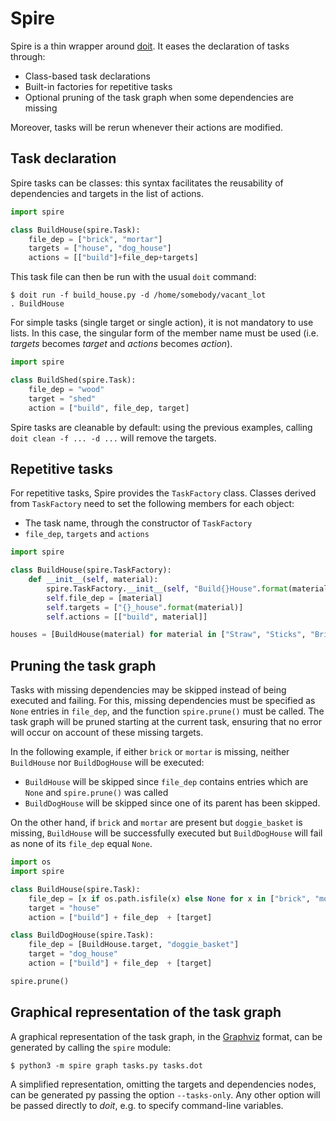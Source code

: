 # Spire

Spire is a thin wrapper around [doit](http://pydoit.org/). It eases the declaration of tasks through:
- Class-based task declarations
- Built-in factories for repetitive tasks
- Optional pruning of the task graph when some dependencies are missing

Moreover, tasks will be rerun whenever their actions are modified.

## Task declaration

Spire tasks can be classes: this syntax facilitates the reusability of dependencies and targets in the list of actions. 

```python
import spire

class BuildHouse(spire.Task):
    file_dep = ["brick", "mortar"]
    targets = ["house", "dog_house"]
    actions = [["build"]+file_dep+targets]
```

This task file can then be run with the usual `doit` command:

```console
$ doit run -f build_house.py -d /home/somebody/vacant_lot
. BuildHouse
```

For simple tasks (single target or single action), it is not mandatory to use lists. In this case, the singular form of the member name must be used (i.e. _targets_ becomes _target_ and _actions_ becomes _action_).

```python
import spire

class BuildShed(spire.Task):
    file_dep = "wood"
    target = "shed"
    action = ["build", file_dep, target]
```

Spire tasks are cleanable by default: using the previous examples, calling `doit clean -f ... -d ...` will remove the targets.

## Repetitive tasks

For repetitive tasks, Spire provides the `TaskFactory` class. Classes derived from `TaskFactory` need to set the following members for each object:
- The task name, through the constructor of `TaskFactory`
- `file_dep`, `targets` and `actions`

```python
import spire

class BuildHouse(spire.TaskFactory):
    def __init__(self, material):
        spire.TaskFactory.__init__(self, "Build{}House".format(material))
        self.file_dep = [material]
        self.targets = ["{}_house".format(material)]
        self.actions = [["build", material]]

houses = [BuildHouse(material) for material in ["Straw", "Sticks", "Bricks"]]
```

## Pruning the task graph

Tasks with missing dependencies may be skipped instead of being executed and failing. For this, missing dependencies must be specified as `None` entries in `file_dep`, and the function `spire.prune()` must be called. The task graph will be pruned starting at the current task, ensuring that no error will occur on account of these missing targets.

In the following example, if either `brick` or `mortar` is missing, neither `BuildHouse` nor `BuildDogHouse` will be executed:
- `BuildHouse` will be skipped since `file_dep` contains entries which are `None` and `spire.prune()` was called
- `BuildDogHouse` will be skipped since one of its parent has been skipped. 

On the other hand, if `brick` and `mortar` are present but `doggie_basket` is missing, `BuildHouse` will be successfully executed but `BuildDogHouse` will fail as none of its `file_dep` equal `None`.

```python
import os
import spire

class BuildHouse(spire.Task):
    file_dep = [x if os.path.isfile(x) else None for x in ["brick", "mortar"]]
    target = "house"
    action = ["build"] + file_dep  + [target]

class BuildDogHouse(spire.Task):
    file_dep = [BuildHouse.target, "doggie_basket"]
    target = "dog_house"
    action = ["build"] + file_dep  + [target]

spire.prune()
```

## Graphical representation of the task graph

A graphical representation of the task graph, in the [Graphviz](http://graphviz.org/) format, can be generated by calling the `spire` module:

```
$ python3 -m spire graph tasks.py tasks.dot
```

A simplified representation, omitting the targets and dependencies nodes, can be generated py passing the option `--tasks-only`. Any other option will be passed directly to _doit_, e.g. to specify command-line variables.
